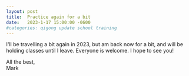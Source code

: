 ```yaml
---
layout: post
title:  Practice again for a bit
date:   2023-1-17 15:00:00 -0600
#categories: qigong update school training
---
```


I'll be travelling a bit again in 2023, but am back now for a bit, and will be holding classes until I leave. Everyone is welcome. I hope to see you!

All the best,<br>
Mark
